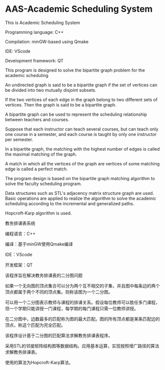 # AAS-Academic Scheduling System

This is Academic Scheduling System

Programming language: C++

Compilation: minGW-based using Qmake

IDE: VScode

Development framework: QT

This program is designed to solve the bipartite graph problem for the academic scheduling

An undirected graph is said to be a bipartite graph if the set of vertices can be divided into two mutually disjoint subsets.

If the two vertices of each edge in the graph belong to two different sets of vertices. Then the graph is said to be a bipartite graph.

A bipartite graph can be used to represent the scheduling relationship between teachers and courses.

Suppose that each instructor can teach several courses, but can teach only one course in a semester, and each course is taught by only one instructor per semester.

In a bipartite graph, the matching with the highest number of edges is called the maximal matching of the graph.

A match in which all the vertices of the graph are vertices of some matching edge is called a perfect match.

The program design is based on the bipartite graph matching algorithm to solve the faculty scheduling program.

Data structures such as STL's adjacency matrix structure graph are used. Basic operations are applied to realize the algorithm to solve the academic scheduling according to the incremental and generalized paths.

Hopcroft-Karp algorithm is used.

教务排课表系统

编程语言：C++

编译：基于minGW使用Qmake编译

IDE：VScode

开发框架：QT

该程序旨在解决教务排课表的二分图问题

如果一个无向图的顶点集合可以分为两个互不相交的子集，并且图中每条边的两个顶点都属于两个不同的顶点集。则称该图为一个二分图。

可以用一个二分图表示教师与课程的排课关系。假设每位教师可以胜任多门课程，但一个学期只能讲授一门课程，每学期的每门课程只需一位教师讲授。

在二分图中，边数最多的匹配称为图的最大匹配。图的所有顶点都是某条匹配边的顶点，称这个匹配为完全匹配。

该程序设计基于二分图的匹配算法求解教务排课表程序。

采用STL的邻接矩阵结构图等数据结构。应用基本运算，实现按照增广路径的算法求解教务排课表。

使用的算法为Hopcroft-Karp算法。
